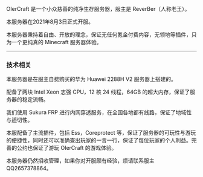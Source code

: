 OIerCraft 是一个小众慈善的纯净生存服务器，服主是 ReverBer（人称老王）。

本服务器在2021年8月3日正式开服。

本服务器秉持着自由、开放的理念，保证无任何氪金付费内容，无领地等插件，只为一个更纯真的 Minecraft 服务器体验。

----

### 技术相关

本服务器是在服主自费购买的华为 Huawei 2288H V2 服务器上搭建的。

配备了两块 Intel Xeon 志强 CPU，12 核 24 线程，64GB 的超大内存，保证了服务器的稳定流畅。

我们使用 Sukura FRP 进行内网穿透服务，在全国各地都有线路，保证了地域性与适切性。

本服配备了主流插件，包括 Ess，Coreprotect 等，保证了服务器的可玩性与游玩的便捷性，同时还可以准确查出玩家的一言一行，保证了每位玩家的个人利益。完善的公约也保证了游玩 OIerCraft 的游戏体验。

本服务器仍然招收管理，如果你对开服颇有经验，烦请联系服主 QQ2657378864。
